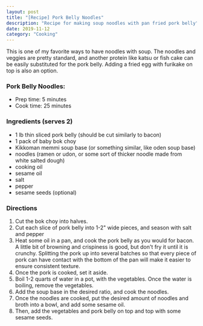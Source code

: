 ```yaml
---
layout: post
title: "[Recipe] Pork Belly Noodles"
description: "Recipe for making soup noodles with pan fried pork belly"
date: 2019-11-12
category: "Cooking"
---
```

This is one of my favorite ways to have noodles with soup. The noodles and veggies are pretty standard, and another protein like katsu or fish cake can be easily substituted for the pork belly. Adding a fried egg with furikake on top is also an option.

### Pork Belly Noodles:
- Prep time: 5 minutes
- Cook time: 25 minutes

### Ingredients (serves 2)
- 1 lb thin sliced pork belly (should be cut similarly to bacon)
- 1 pack of baby bok choy
- Kikkoman memmi soup base (or something similar, like oden soup base)
- noodles (ramen or udon, or some sort of thicker noodle made from white salted dough)
- cooking oil
- sesame oil
- salt
- pepper
- sesame seeds (optional)

### Directions
1. Cut the bok choy into halves.
2. Cut each slice of pork belly into 1-2" wide pieces, and season with salt and pepper
3. Heat some oil in a pan, and cook the pork belly as you would for bacon. A little bit of browning and crispiness is good, but don't fry it until it is crunchy. Splitting the pork up into several batches so that every piece of pork can have contact with the bottom of the pan will make it easier to ensure consistent texture.
4. Once the pork is cooked, set it aside.
5. Boil 1-2 quarts of water in a pot, with the vegetables. Once the water is boiling, remove the vegetables.
6. Add the soup base in the desired ratio, and cook the noodles.
7. Once the noodles are cooked, put the desired amount of noodles and broth into a bowl, and add some sesame oil. 
8. Then, add the vegetables and pork belly on top and top with some sesame seeds.

